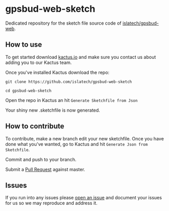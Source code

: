 # gpsbud-web-sketch

Dedicated repository for the sketch file source code of [islatech/gpsbud-web](https://github.com/islatech/gpsbud).

## How to use

To get started download [kactus.io](https://kactus.io) and make sure you contact us about adding you to our Kactus team. 

Once you've installed Kactus download the repo:

```
git clone https://github.com/islatech/gpsbud-web-sketch

cd gpsbud-web-sketch
```

Open the repo in Kactus an hit `Generate Sketchfile from Json`

Your shiny new .sketchfile is now generated.

## How to contribute

To contribute, make a new branch edit your new sketchfile. Once you have done what you've wanted, go to Kactus and hit `Generate Json from Sketchfile`. 

Commit and push to your branch.

Submit a [Pull Request](https://github.com/islatech/gpsbud-web-research/pulls) against master.

## Issues

If you run into any issues please [open an issue](https://github.com/islatech/gpsbud-web-sketch/issues) and document your issues for us so we may reproduce and address it.



